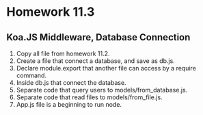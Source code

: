 # Homework 11.3
## Koa.JS Middleware, Database Connection
1. Copy all file from homework 11.2.
2. Create a file that connect a database, and save as db.js.
3. Declare module.export that another file can access by a require command.
4. Inside db.js that connect the database.
5. Separate code that query users to models/from_database.js.
6. Separate code that read files to models/from_file.js.
7. App.js file is a beginning to run node.
